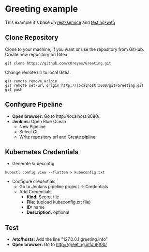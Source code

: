 # Greeting example

This example it's base on [rest-service](https://spring.io/guides/gs/rest-service/) and [testing-web](https://spring.io/guides/gs/testing-web/)

## Clone Repository

Clone to your machine, if you want or use the repository from GitHub. Create new repository on Gitea.

```
git clone https://github.com/c0reyes/Greeting.git
```

Change remote url to local Gitea.

```
git remote remove origin
git remote set-url origin http://localhost:3000/git/Greeting.git
git push
```

## Configure Pipeline

- **Open browser:** Go to http://localhost:8080/
- **Jenkins:** Open Blue Ocean
    - New Pipeline
    - Select Git
    - Write repository url and Create pipline

## Kubernetes Credentials

- Generate kubeconfig

```
kubectl config view --flatten > kubeconfig.txt
```

- Configure credentials
    - Go to Jenkins pipeline project -> Credentials
    - Add Credentials
        - **Kind:** Secret file
        - **File:** (upload kubeconfig.txt file)
        - **ID:** name
        - **Description:** optional

## Test

- **/etc/hosts:** Add the line "127.0.0.1 greeting.info"
- **Open browser:** Go to http://greeting.info:8000/

